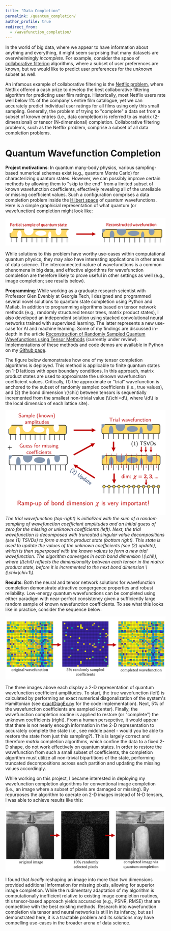 ```yaml
---
title: "Data Completion"
permalink: /quantum_completion/
author_profile: true
redirect_from:
  - /wavefunction_completion/
---
```


In the world of big data, where we appear to have information about anything and everything, it might seem surprising that many datasets are overwhelmingly *incomplete*. For example, consider the space of [collaborative filtering](https://en.wikipedia.org/wiki/Collaborative_filtering) algorithms, where a subset of user preferences are known, but we would like to predict user preferences for the *unknown* subset as well.

An infamous example of collaborative filtering is the [Netflix problem](https://en.wikipedia.org/wiki/Netflix_Prize), where Netflix offered a cash prize to develop the best collaborative filtering algorithm for predicting user film ratings. Historically, most Netflix users rate well below 1% of the company's entire film catalogue, yet we can accurately predict individual user ratings for all films using only this small sampling. Generally, the problem of trying to "complete" a data set from a subset of known entries (i.e., data completion) is referred to as matrix (2-dimensional) or tensor (N-dimensional) completion. Collaborative filtering problems, such as the Netflix problem, comprise a subset of all data completion problems.

Quantum Wavefunction Completion
======
**Project motivations**: In quantum many-body physics, various sampling-based numerical schemes exist (e.g., quantum Monte Carlo) for characterizing quantum states. However, we can possibly improve certain methods by allowing them to "skip to the end" from a limited subset of known wavefunction coefficients, effectively revealing all of the unreliable or missing coefficient values. Such a configuration comprises a data completion problem inside the [Hilbert space](https://mathworld.wolfram.com/HilbertSpace.html) of quantum wavefunctions. Here is a simple graphicial representation of what quantum (or wavefunction) completion might look like:

![Quantum State Completion Visual](../files/quantum/quantum_completion_visual.png)

While solutions to this problem have worthy use-cases within computational quantum physics, they may also have interesting applications in other areas of data science. The interconnected nature of wavefunctions is a common phenomena in big data, and effective algorithms for wavefunction completion are therefore likely to prove useful in other settings as well (e.g., image completion; see results below).

**Programming**: While working as a graduate research scientist with Professor Glen Evenbly at Georgia Tech, I designed and programmed several novel solutions to quantum state completion using Python and Matlab. In addition to programming algorithms based on tensor network methods (e.g., randomly structured tensor trees, matrix product states), I also developed an independent solution using stacked convolutional neural networks trained with supervised learning. The latter represents a new use-case for AI and machine learning. Some of my findings are discussed in-depth in the article [Reconstruction of Randomly Sampled Quantum Wavefunctions using Tensor Methods](https://arxiv.org/abs/2310.01628) (currently under review). Implementations of these methods and code demos are available in Python on my [Github page](https://github.com/astahl3).

The figure below demonstrates how one of my tensor completion algorithms is deployed. This method is applicable to finite quantum states on 1-D lattices with open boundary conditions. In this approach, matrix product states are used to approximate the unknown wavefunction coefficient values. Critically, (1) the approximate or "trial" wavefunction is anchored to the subset of randomly sampled coefficients (i.e., true values), and (2) the bond dimension \\(\chi\\) between tensors is sequentially incremented from the smallest non-trivial value (\\(\chi=d\\), where \\(d\\) is the local dimension of each lattice site).

![Truncated MPS Completion Visual](../files/quantum/truncated_mps_completion.png)
*The trial wavefunction (top-right) is initialized with the sum of a random sampling of wavefunction coefficient amplitudes and an initial guess of zero for the missing or unknown coefficients (left). Next, the trial wavefunction is decomposed with truncated singular value decompositions (see (1) TSVDs) to form a matrix product state (bottom right). This state is used to update the values of the unknown coefficients (see (2) update), which is then superposed with the known values to form a new trial wavefunction. The algorithm converges in each bond dimension \\(\chi\\), where \\(\chi\\) reflects the dimensionality between each tensor in the matrix product state, before it is incremented to the next bond dimension \\(\chi=\chi+1\\).*

**Results**: Both the neural and tensor network solutions for wavefunction completion demonstrate attractive congergence properties and robust reliability. Low-energy quantum wavefunctions can be completed using either paradigm with near-perfect consistency given a sufficiently large random sample of known wavefunction coefficients. To see what this looks like in practice, consider the sequence below:

![2-D Quantum Completion Visual](../files/quantum/wavefunction_completion_example.png)

The three images above each display a 2-D representation of quantum wavefunction coefficient amplitudes. To start, the true wavefunction (left) is calculated by performing an exact numerical diagonalization of the system's Hamiltonian (see [exactDiagEx.py](https://github.com/astahl3/wavefunction_completion/blob/main/exactDiagEx.py) for the code implementation). Next, 5% of the wavefunction coefficients are sampled (center). Finally, the wavefunction completion routine is applied to restore (or "complete") the unknown coefficients (right). From a human persepctive, it would appear that there is not nearly enough information in the 2-D representation to accurately complete the state (i.e., see middle panel - would you be able to restore the state from just this sampling?). This is largely correct and therefore *matrix* completion algorithms, which confine the data to a fixed 2-D shape, do not work effectively on quantum states. In order to restore the wavefunction from such a small subset of coefficients, the completion algorithm must utilize all non-trivial bipartitions of the state, performing truncated decompositions across each partition and updating the missing values accordingly.

While working on this project, I became interested in deploying my wavefunction completion algorithms for conventional image completion (i.e., an image where a subset of pixels are damaged or missing). By repurposes the algorithm to operate on 2-D images instead of N-D tensors, I was able to achieve results like this:

![2-D Image Completion Visual](../files/quantum/image_completion_example.png)

I found that *locally* reshaping an image into more than two dimensions provided additional information for missing pixels, allowing for superior image completion. While the rudimentary adaptation of my algorithm is computationally inefficient relative to existing image completion routines, this tensor-based approach yields accuracies (e.g., PSNR, RMSE) that are competitive with the best existing methods. Research into wavefunction completion via tensor and neural networks is still in its infancy, but as I demonstrated here, it is a tractable problem and its solutions may have compelling use-cases in the broader arena of data science.